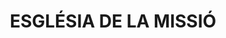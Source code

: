 ---
layout: test
title:  "ESGLÉSIA DE LA MISSIÓ"
coordinates:
  - group1:
    - [1.460126374638424, 42.356985944216575]
    - [1.460057866010581, 42.356965552912783]
    - [1.460055954097723, 42.356967057091687]
    - [1.46001961061681, 42.356957945985428]
    - [1.460025884249593, 42.356946764909431]
    - [1.459927518520333, 42.356920409279589]
    - [1.459922120337, 42.356926456208036]
    - [1.459905705681757, 42.356922897791364]
    - [1.459893273830802, 42.356940532812068]
    - [1.459898468276273, 42.356942827856685]
    - [1.459878649590058, 42.356986510386008]
    - [1.460107542346871, 42.357042991570388]
    - [1.460120286519716, 42.357012565501755]
    - [1.460126374638424, 42.356985944216575]
---